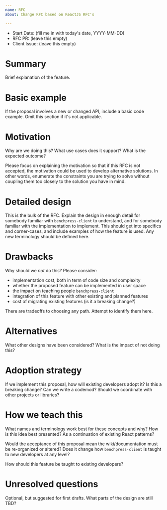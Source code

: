 ```yaml
---
name: RFC
about: Change RFC based on ReactJS RFC's

---
```


* Start Date: (fill me in with today's date, YYYY-MM-DD)
* RFC PR: (leave this empty)
* Client Issue: (leave this empty)

# Summary

Brief explanation of the feature.

# Basic example

If the proposal involves a new or changed API, include a basic code example. Omit this section if
it's not applicable.

# Motivation

Why are we doing this? What use cases does it support? What is the expected outcome?

Please focus on explaining the motivation so that if this RFC is not accepted, the motivation could
be used to develop alternative solutions. In other words, enumerate the constraints you are trying
to solve without coupling them too closely to the solution you have in mind.

# Detailed design

This is the bulk of the RFC. Explain the design in enough detail for somebody familiar with
`benchpress-client` to understand, and for somebody familiar with the implementation to implement.
This should get into specifics and corner-cases, and include examples of how the feature is used.
Any new terminology should be defined here.

# Drawbacks

Why should we _not_ do this? Please consider:

* implementation cost, both in term of code size and complexity
* whether the proposed feature can be implemented in user space
* the impact on teaching people `benchpress-client`
* integration of this feature with other existing and planned features
* cost of migrating existing features (is it a breaking change?)

There are tradeoffs to choosing any path. Attempt to identify them here.

# Alternatives

What other designs have been considered? What is the impact of not doing this?

# Adoption strategy

If we implement this proposal, how will existing developers adopt it? Is this a breaking change? Can
we write a codemod? Should we coordinate with other projects or libraries?

# How we teach this

What names and terminology work best for these concepts and why? How is this idea best presented? As
a continuation of existing React patterns?

Would the acceptance of this proposal mean the wiki/documentation must be re-organized or altered?
Does it change how `benchpress-client` is taught to new developers at any level?

How should this feature be taught to existing developers?

# Unresolved questions

Optional, but suggested for first drafts. What parts of the design are still TBD?

